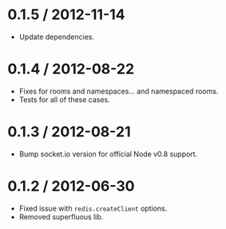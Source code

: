 
0.1.5 / 2012-11-14
==================

  * Update dependencies.

0.1.4 / 2012-08-22
==================

  * Fixes for rooms and namespaces... and namespaced rooms.
  * Tests for all of these cases.

0.1.3 / 2012-08-21
==================

  * Bump socket.io version for official Node v0.8 support.

0.1.2 / 2012-06-30
==================

  * Fixed issue with `redis.createClient` options.
  * Removed superfluous lib.
